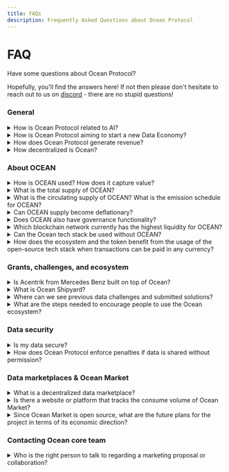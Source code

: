 ```yaml
---
title: FAQs
description: Frequently Asked Questions about Ocean Protocol
---
```


# FAQ

Have some questions about Ocean Protocol?

Hopefully, you'll find the answers here! If not then please don't hesitate to reach out to us on [discord](https://discord.gg/TnXjkR5) - there are no stupid questions!

### General

<details>
<summary>How is Ocean Protocol related to AI?</summary>

Modern Artificial Intelligence (AI) models require vast amounts of training data.

In fact, _every stage_ in the AI modeling life cycle is about data: raw training data -> cleaned data -> feature vectors -> trained models -> model predictions.

Ocean's all about managing data: getting it, sharing it, selling it, and making $ from it -- all with Web3 benefits like decentralized control, data provenance, privacy, sovereign control, and more.

Thus, Ocean helps manage data all along the AI model life cycle:
- Ocean helps with raw training data
- Ocean helps with cleaned data & feature vectors
- Ocean helps with trained models as data
- Ocean helps with model predictions as data

A great example is [Ocean Predictoor](../predictoor/), where user make $ from their model predictions in a decentralized, private fashion.

</details>

<details>
<summary>How is Ocean Protocol aiming to start a new Data Economy?</summary>

Ocean Protocol's mission is to develop tools and services that facilitate the emergence of a new Data Economy. This new economy aims to empower data owners with control, maintain privacy, and catalyze the commercialization of data, including the establishment of data marketplaces.

To understand more about Ocean's vision, check out this [blog post](https://blog.oceanprotocol.com/mission-values-for-ocean-protocol-aba998e95b8).
</details>

<details>
<summary>How does Ocean Protocol generate revenue?</summary>

The protocol generates revenue through transaction fees. These fees serve multiple purposes: they fund the ongoing development of Ocean technology and support the buy-and-burn process of the OCEAN.

To get a glimpse of the revenue generated on the Polygon network, which is the most frequently used network, you can find detailed information [here](https://polygonscan.com/address/0x042BFbd88c3998282153088604207b2AeF045b43#tokentxns).

To monitor burned tokens, visit [etherscan](https://etherscan.io/token/0x967da4048cd07ab37855c090aaf366e4ce1b9f48?a=0x000000000000000000000000000000000000dead). As of September 2023, approximately 1.4 million tokens have been burned. 🔥📈
</details>

<details>
<summary>How decentralized is Ocean?</summary>

To be fully decentralized means no single point of control, at any level of the stack.

- OCEAN is already fully decentralized. 
- The Ocean core tech stack is already fully decentralized too: smart contracts on permissionless chains, and anyone can run support middleware.
- Predictoor is fully decentralized.
- Data Farming has some centralized components; we aim to decentralize those in the next 12-24 months. ⁣
  
</details>


### About OCEAN

<details>
<summary>How is OCEAN used? How does it capture value?</summary>

OCEAN has mechanics to increase demand and reduce supply.

OCEAN is used to stake on data for curation, to buy & sell data, and more. The [OCEAN page](https://www.oceanprotocol.com/token) has details. Usage drives demand.

OCEAN can be locked into veOCEAN; veOCEAN holders receive Data Farming rewards. The rewards increase demand for OCEAN; and locking veOCEAN reduces near-term supply of OCEAN.

For each consume transaction, a small fee goes to the Ocean community, which in turn goes to buy back OCEAN and burn it (buy-and-burn). This reduces supply permanently.
</details>

<details>
<summary>What is the total supply of OCEAN?</summary>

1.41 Billion OCEAN.
</details>

<details>
<summary>What is the circulating supply of OCEAN? What is the emission schedule for OCEAN?</summary>

All OCEAN have been [minted](https://blog.oceanprotocol.com/control-over-the-ocean-contract-to-be-revoked-soon-overview-6c5b15be2db).

There are more than 540 million OCEAN in circulation; the [OCEAN page](https://oceanprotocol.com/about-us/ocean-token) has the precise number.

The remaining tokens emit over decades, mostly for Ocean Data Farming. The [Emissions & APYs page](../data-farming/apys-guide.md) has details.
</details>

<details>
<summary>Can OCEAN supply become deflationary?</summary>

A portion of the revenue earned in the Ocean ecosystem is earmarked for buy-and-burn. If the transaction volume on Ocean reaches scale and is broadly adopted to the point where the buy-burn mechanism outruns the emissions of OCEAN, the supply would deflate.
</details>

<details>
<summary>Does OCEAN also have governance functionality?</summary>

During the OceanDAO grants program (2021-2022), OCEAN was used for community voting and governance. Currently, there are no governance functions associated with the token.
</details>

<details>
<summary> Which blockchain network currently has the highest liquidity for OCEAN?</summary>

Ethereum mainnet.  
</details>

<details>
<summary>Can the Ocean tech stack be used without OCEAN?</summary>

All Ocean modules and components are open-source and freely available to the community. Developers can change the default currency from OCEAN to a different one for their dApp. 

</details>

<details>
<summary>How does the ecosystem and the token benefit from the usage of the open-source tech stack when transactions can be paid in any currency?</summary>

For each consume transaction, the Ocean community gets a small fee. This happens whether OCEAN is used or not. [Here are details](../developers/contracts/fees.md).
</details>


### Grants, challenges, and ecosystem

<details>
<summary>Is Acentrik from Mercedes Benz built on top of Ocean?</summary>

3rd party markets such as Gaia-X, BDP and Acentrik use Ocean components to power their marketplace. They will likely use another currency for the exchange of services. If these marketplaces are publicly accessible, indexable and abide by the fee structure set out by Ocean Protocol, transaction fees would be remitted back to the Ocean community. These transaction fees would be allocated according to plan set out [here](https://blog.oceanprotocol.com/ocean-token-model-3e4e7af210f9).

</details>

<details>
<summary>What is Ocean Shipyard?</summary>

Ocean Shipyard is an early-stage grant program established to fund the next generation of Web3 dApps built on Ocean Protocol. It is made for entrepreneurs looking to build Web3 solutions on Ocean, make valuable data available, build innovations, and create value for the Ocean ecosystem.

The [Shipyard page](https://oceanprotocol.com/shipyard) has details.
</details>

<details>
<summary>Where can we see previous data challenges and submitted solutions?</summary>

You can find a list of past data challenges on the [website](https://oceanprotocol.com/challenges).
</details>

<details>
<summary>What are the steps needed to encourage people to use the Ocean ecosystem?</summary>

There are a wide host of technical, business, and cultural barriers to overcome before volume sales can scale. Blockchain and crypto technology are relatively new and adopted by a niche group of enthusiasts. On top, the concept of a Data Economy is still nascent. Data buyers are generally restricted to data scientists, researchers, or large corporations, while data providers are mainly corporations and government entities. The commercialization of data is still novel and the processes are being developed and refined.
</details>


### Data security


<details>
<summary>Is my data secure?</summary>

Yes. Ocean Protocol understands that some data is too sensitive to be shared — potentially due to GDPR or other reasons. For these types of datasets, we offer a unique service called [compute-to-data](../developers/compute-to-data/README.md). This enables you to monetize the dataset that sits behind a firewall without ever revealing the raw data to the consumer. For example, researchers and data scientists pay to run their algorithms on the data set, and the computation is performed behind a firewall; all the researchers or data scientists receive is the results generated by their algorithm.
</details>


<details>
<summary>How does Ocean Protocol enforce penalties if data is shared without permission?</summary>

Determining whether someone has downloaded your data and is reselling it is quite challenging. While they are bound by a contract not to do so, it's practically impossible to monitor their actions. If you want to maintain the privacy of your dataset, you can explore the option of using compute-to-data(C2D). Via C2D your data remains private and people can only run algorithms(that you approve of) to extract intelligence. 

This issue is similar to what any digital distribution platform faces. For instance, can Netflix prevent individuals from downloading and redistributing their content? Not entirely. They invest significant resources in security, but ultimately, complete prevention is extremely difficult. They mainly focus on making it more challenging for such activities to occur.
</details>


### Data marketplaces & Ocean Market

<details>
<summary>What is a decentralized data marketplace?</summary>

A data marketplace allows providers to publish data and buyers to consume data.

Unlike centralized data marketplaces, decentralized ones give users more control over their data and algorithms by minimizing custodianship and providing transparent and immutable records of every transaction.

Ocean Market is a reference decentralized data marketplace powered by Ocean stack.

Ocean Compute-to-Data (C2D) enables data and algorithms can be ingested into secure Docker containers where escapes are avoided, protecting both the data and algorithms. C2D can be used from Ocean Market.
</details>

<details>
<summary>Is there a website or platform that tracks the consume volume of Ocean Market?</summary>


Yes. See [autobotocean.com](https://autobotocean.com/). 
</details>

<details>
<summary>Since Ocean Market is open source, what are the future plans for the project in terms of its economic direction?</summary>

Ocean Market is a showcase for the practical application of Ocean, showing others what a decentralized data marketplace look like.

Fees are generated Ocean Market from Ocean Market that head to Ocean community. The earlier Q&A on revenue has details.
</details>

### Contacting Ocean core team

<details>
<summary>Who is the right person to talk to regarding a marketing proposal or collaboration?</summary>

For collaborations, please fill in this [form](https://docs.google.com/forms/d/e/1FAIpQLSdBz7cblsz5yuOKMVoPVfK0Pp1Xuqjwner1kCkRibIIbYMe-w/viewform). 
One member of our team will reach out to you 🤝
</details>
